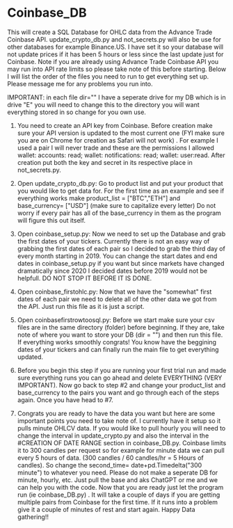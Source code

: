 # Coinbase_DB
This will create a SQL Database for OHLC data from the Advance Trade Coinbase API. update_crypto_db.py and not_secrets.py will also be use for other databases for example Binance.US. I have set it so your database will not update prices if it has been 5 hours or less since the last update just for Coinbase. Note if you are already using Advance Trade Coinbase API you may run into API rate limits so please take note of this before starting. Below I will list the order of the files you need to run to get everything set up. Please message me for any problems you run into. 

IMPORTANT: in each file dir="" I have a seperate drive for my DB which is in drive "E" you will need to change this to the directory you will want everything stored in so change for you own use.

1. You need to create an API key from Coinbase. Before creation make sure your API version is updated to the most current one (FYI make    sure you are on Chrome for creation as Safari will not work) . For example I used a pair I will never trade and these are the permissions I allowed wallet: accounts: read; wallet: notifications: read; wallet: user:read. After creation put both the key and secret in its respective place in not_secrets.py.

2. Open update_crypto_db.py: 
Go to product list and put your product that you would like to get data for. For the first time as an example and see if everything     works make product_list = ["BTC","ETH"] and base_currency= ["USD"] (make sure to capitalize every letter) Do not worry if every pair has all of the base_currency in them as the program will figure this out itself.
 
3. Open coinbase_setup.py: 
Now we need to set up the Database and grab the first dates of your tickers. Currently there is not an easy way of grabbing the first dates of each pair so I decided to grab the third day of every month starting in 2019. You can change the start dates and end dates in coinbase_setup.py if you want but since markets have changed dramatically since 2020 I decided dates before 2019 would not be helpfull. DO NOT STOP IT BEFORE IT IS DONE. 

4. Open coinbase_firstohlc.py: 
Now that we have the "somewhat" first dates of each pair we need to delete all of the other data we got from the API. Just run this file as it is just a script. 

5. Open coinbasefirstrowtoosql.py: 
Before we start make sure your csv files are in the same directory (folder) before beginning. If they are, take note of where you want to store your DB (dir = "") and then run this file. If everything works smoothly congrats! You know have the beggining dates of your tickers and can finally run the main file to get everything updated. 

6. Before you begin this step if you are running your first trial run and made sure everything runs you can go ahead and delete EVERYTHING (VERY IMPORTANT). Now go back to step #2 and change your product_list and base_currency to the pairs you want and go through each of the steps again. Once you have head to #7. 

7. Congrats you are ready to have the data you want but here are some important points you need to take note of. I currently have it setup so it pulls minute OHLCV data. If you would like to pull hourly you will need to change the interval in update_crypto.py and also the interval in the #CREATION OF DATE RANGE section in coinbase_DB.py. Coinbase limits it to 300 candles per request so for example for minute data we can pull every 5 hours of data. (300 candles / 60 candles/hr = 5 Hours of candles). So change the second_time= date+pd.Timedelta("300 minute") to whatever you need. Please do not make a seperate DB for minute, hourly, etc. Just pull the base and aks ChatGPT or me and we can help you with the code. Now that you are ready just let the program run (ie coinbase_DB.py) . It will take a couple of days if you are getting multiple pairs from Coinbase for the first time. If it runs into a problem give it a couple of minutes of rest and start again. Happy Data gathering!!
